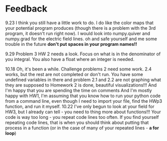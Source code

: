 # Feedback
9.23
I think you still have a little work to do. I do like the color maps that your potential program produces (though there is a problem with the 3rd program, it doesn't run right now). I would look into numpy.quiver and numpy.grad for the electric field lines. 
oh and safe yourself and me some trouble in the future **don't put spaces in your program names!!**

9.29
Problem 3 HW 2 needs a look. Focus on what is in the denominator of you integral. You also have a float where an integer is needed.

10.18
Oh, it's been a while. Challenge problems 2 need some work. 2.4 works, but the rest are not completed or don't run. You have some undefined variables in there and problem 2.1 and 2.2 are not graphing what they are supposed to
Homework 2 is done, beautiful visualizations!!! And I'm happy that you are spending the time on comments
And I'm mostly happy with HW1, I'm assuming that you know how to run your python code from a command line, even though I need to import your file, find the HWp3 function, and run it myself.
10.22
I've only begun to look at your field for HW3, but I already can tell - you need to thing more about functions!!! Your code is way too long - you repeat code lines too often. If you find yourself repeating code lines, that is when you should think about putting that process in a function (or in the case of many of your repeated lines - **a for loop**)
